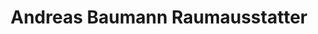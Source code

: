 ---
title: "Andreas Baumann Raumausstatter"
url: /dusslingen/andreas-baumann-raumausstatter/
shop: Raumausstattung
---
